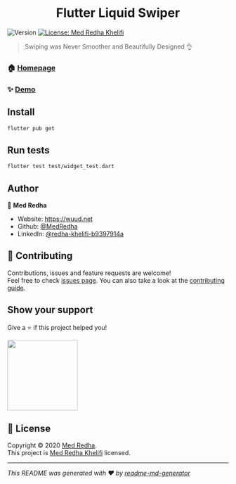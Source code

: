 <h1 align="center">Flutter Liquid Swiper</h1>
<p>
  <img alt="Version" src="https://img.shields.io/badge/version-1.1.1-blue.svg?cacheSeconds=2592000" />
  <a href="https://github.com/MedRedha/Liquid-Swiper/blob/master/LICENSE" target="_blank">
    <img alt="License: Med Redha Khelifi" src="https://img.shields.io/badge/License-Med Redha Khelifi-yellow.svg" />
  </a>
</p>

> Swiping was Never Smoother and Beautifully Designed 👌

### 🏠 [Homepage](https://wuud.net)

### ✨ [Demo](https://medredha.github.io/Liquid-Swiper/)

## Install

```sh
flutter pub get
```

## Run tests

```sh
flutter test test/widget_test.dart
```

## Author

👤 **Med Redha**

* Website: https://wuud.net
* Github: [@MedRedha](https://github.com/MedRedha)
* LinkedIn: [@redha-khelifi-b9397914a](https://linkedin.com/in/redha-khelifi-b9397914a)

## 🤝 Contributing

Contributions, issues and feature requests are welcome!<br />Feel free to check [issues page](https://github.com/MedRedha/Liquid-Swiper/blob/master/.github/ISSUE_TEMPLATE/bug_report.md). You can also take a look at the [contributing guide](https://github.com/MedRedha/Liquid-Swiper/blob/master/.github/CONTRIBUTING.md).

## Show your support

Give a ⭐️ if this project helped you!

<a href="https://www.patreon.com/medredha">
  <img src="https://c5.patreon.com/external/logo/become_a_patron_button@2x.png" width="160">
</a>

## 📝 License

Copyright © 2020 [Med Redha](https://github.com/MedRedha).<br />
This project is [Med Redha Khelifi](https://github.com/MedRedha/Liquid-Swiper/blob/master/LICENSE) licensed.

***
_This README was generated with ❤️ by [readme-md-generator](https://github.com/kefranabg/readme-md-generator)_
